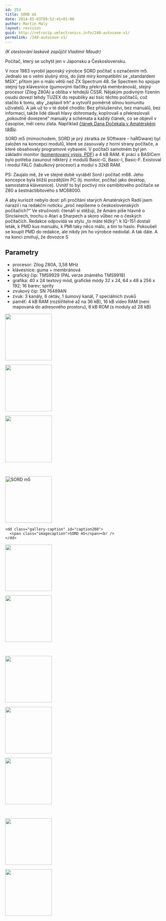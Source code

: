 ```yaml
---
id: 253
title: SORD m5
date: 2014-05-03T09:52:41+01:00
author: Martin Maly
layout: revision
guid: http://retrocip.uelectronics.info/248-autosave-v1/
permalink: /248-autosave-v1/
---
```

_(K otestování laskavě zapůjčil Vladimír Maudr)_

Počítač, který se uchytil jen v Japonsku a Československu.

V roce 1983 vyrobil japonský výrobce SORD počítač s označením m5. Jednalo se o velmi slušný stroj, do jisté míry kompatibilní se &#8222;standardem MSX&#8220;, přitom jen o málo větší než ZX Spectrum 48. Se Spectrem ho spojuje stejný typ klávesnice (gumovými tlačítky překrytá membránová), stejný procesor (Zilog Z80A) a obliba v tehdejší ČSSR. Nějakým podivným řízením osudu dovezl tehdy TUZEX do republiky asi tisíc těchto počítačů, což stačilo k tomu, aby &#8222;zaplavil trh&#8220; a vytvořil poměrně silnou komunitu uživatelů. A jak už to v té době chodilo: Bez příslušenství, bez manuálů, bez informací, takže lidé dávali hlavy dohromady, kopírovali a překreslovali &#8222;pokoutně dovezené&#8220; manuály a schémata a každý článek, co se objevil v časopise, měl cenu zlata. Například [článek Dana Dočekala v Amatérském rádiu](http://bruxy.regnet.cz/web/8bit/CZ/osobni-pocitac-sord-m5/).

SORD m5 (mimochodem, SORD je prý zkratka ze SOftware &#8211; haRDware) byl založen na koncepci modulů, které se zasouvaly z horní strany počítače, a které obsahovaly programové vybavení. V počítači samotném byl jen základní monitor ([komentovaný výpis, PDF](http://www.pooh.cz/upload/global/Sord_Monitor_ROM-komentovany_vypis.pdf)) a 4 kB RAM. K práci s BASICem bylo potřeba zasunout některý z modulů Basic-G, Basic-I, Basic-F. Existoval i modul FALC (tabulkový procesor) a modul s 32kB RAM.

PS: Zaujalo mě, že ve stejné době vyráběl Sord i počítač m68. Jeho koncepce byla bližší pozdějším PC (tj. monitor, počítač jako desktop, samostatná klávesnice). Uvnitř to byl poctivý mix osmibitového počítače se Z80 a šestnáctibitového s MC68000.

A aby kuriozit nebylo dost: při pročítání starých Amatérských Radií jsem narazil i na redakční noticku &#8222;proč nepíšeme o československých počítačích?&#8220; Ve stručnosti: čtenáři si stěžují, že Amáro píše hlavně o Sinclairech, trochu o Atari a Sharpech a skoro vůbec ne o českých počítačích. Redakce odpovídá ve stylu &#8222;to máte těžký&#8220;: k IQ-151 dostali leták, k PMD kus manuálu, k PMI taky něco málo, a tím to haslo. Pokoušeli se koupit PMD do redakce, ale nikdy jim ho výrobce nedodal. A tak dále. A na konci zmiňují, že dovozce S

## Parametry

  * procesor: Zilog Z80A, 3,58 MHz
  * klávesnice: guma + membránová
  * grafický čip: TMS9929 (PAL verze známého TMS9918)
  * grafika: 40 x 24 textový mód, grafické módy 32 x 24, 64 x 48 a 256 x 192; 16 barev; sprity
  * zvukový čip: SN 76489AN
  * zvuk: 3 kanály, 6 oktáv, 1 šumový kanál, 7 speciálních zvuků
  * paměť: 4 kB RAM (rozšiřitelné až na 36 kB), 16 kB video RAM (není mapovaná do adresového prostoru), 8 kB ROM (s moduly až 28 kB)

<div id='gallery-31' class='gallery galleryid-253 gallery-columns-3 gallery-size-thumbnail gallery1'>
  <dl class="gallery-item">
    <dt class="gallery-icon">
      <a href="http://retrocip.cz/wp-content/uploads/sites/6/2014/05/IMG_20140426_115210.jpg" title="" class="highslide" onclick="return hs.expand(this,{captionId:'caption249'})"><img src="http://retrocip.cz/wp-content/uploads/sites/6/2014/05/IMG_20140426_115210-150x150.jpg" width="150" height="150" alt="" /></a>
    </dt>
  </dl>
  
  <dl class="gallery-item">
    <dt class="gallery-icon">
      <a href="http://retrocip.cz/wp-content/uploads/sites/6/2014/05/IMG_20140426_115141.jpg" title="" class="highslide" onclick="return hs.expand(this,{captionId:'caption250'})"><img src="http://retrocip.cz/wp-content/uploads/sites/6/2014/05/IMG_20140426_115141-150x150.jpg" width="150" height="150" alt="" /></a>
    </dt>
  </dl>
  
  <dl class="gallery-item">
    <dt class="gallery-icon">
      <a href="http://retrocip.cz/wp-content/uploads/sites/6/2014/05/IMG_20140426_115134.jpg" title="" class="highslide" onclick="return hs.expand(this,{captionId:'caption251'})"><img src="http://retrocip.cz/wp-content/uploads/sites/6/2014/05/IMG_20140426_115134-150x150.jpg" width="150" height="150" alt="" /></a>
    </dt>
  </dl>
  
  <br style="clear: both" />
  
  <dl class="gallery-item">
    <dt class="gallery-icon">
      <a href="http://retrocip.cz/wp-content/uploads/sites/6/2014/05/IMG_20140503_092928.jpg" title="SORD m5" class="highslide" onclick="return hs.expand(this,{captionId:'caption208'})"><img src="http://retrocip.cz/wp-content/uploads/sites/6/2014/05/IMG_20140503_092928-150x150.jpg" width="150" height="150" alt="SORD m5" /></a>
    </dt>
    
    <dd class="gallery-caption" id="caption208">
      <span class="imagecaption">SORD m5</span><br />
    </dd>
  </dl>
  
  <dl class="gallery-item">
    <dt class="gallery-icon">
      <a href="http://retrocip.cz/wp-content/uploads/sites/6/2014/05/IMG_20140503_092937.jpg" title="" class="highslide" onclick="return hs.expand(this,{captionId:'caption207'})"><img src="http://retrocip.cz/wp-content/uploads/sites/6/2014/05/IMG_20140503_092937-150x150.jpg" width="150" height="150" alt="" /></a>
    </dt>
  </dl>
  
  <dl class="gallery-item">
    <dt class="gallery-icon">
      <a href="http://retrocip.cz/wp-content/uploads/sites/6/2014/05/IMG_20140503_092947.jpg" title="" class="highslide" onclick="return hs.expand(this,{captionId:'caption206'})"><img src="http://retrocip.cz/wp-content/uploads/sites/6/2014/05/IMG_20140503_092947-150x150.jpg" width="150" height="150" alt="" /></a>
    </dt>
  </dl>
  
  <br style="clear: both" />
  
  <dl class="gallery-item">
    <dt class="gallery-icon">
      <a href="http://retrocip.cz/wp-content/uploads/sites/6/2014/05/IMG_20140503_092953.jpg" title="" class="highslide" onclick="return hs.expand(this,{captionId:'caption205'})"><img src="http://retrocip.cz/wp-content/uploads/sites/6/2014/05/IMG_20140503_092953-150x150.jpg" width="150" height="150" alt="" /></a>
    </dt>
  </dl>
  
  <dl class="gallery-item">
    <dt class="gallery-icon">
      <a href="http://retrocip.cz/wp-content/uploads/sites/6/2014/05/IMG_20140503_093006.jpg" title="" class="highslide" onclick="return hs.expand(this,{captionId:'caption204'})"><img src="http://retrocip.cz/wp-content/uploads/sites/6/2014/05/IMG_20140503_093006-150x150.jpg" width="150" height="150" alt="" /></a>
    </dt>
  </dl>
  
  <dl class="gallery-item">
    <dt class="gallery-icon">
      <a href="http://retrocip.cz/wp-content/uploads/sites/6/2014/05/IMG_20140503_093024.jpg" title="" class="highslide" onclick="return hs.expand(this,{captionId:'caption203'})"><img src="http://retrocip.cz/wp-content/uploads/sites/6/2014/05/IMG_20140503_093024-150x150.jpg" width="150" height="150" alt="" /></a>
    </dt>
  </dl>
  
  <br style="clear: both" />
  
  <dl class="gallery-item">
    <dt class="gallery-icon">
      <a href="http://retrocip.cz/wp-content/uploads/sites/6/2014/05/IMG_20140503_093030.jpg" title="" class="highslide" onclick="return hs.expand(this,{captionId:'caption202'})"><img src="http://retrocip.cz/wp-content/uploads/sites/6/2014/05/IMG_20140503_093030-150x150.jpg" width="150" height="150" alt="" /></a>
    </dt>
  </dl>
  
  <dl class="gallery-item">
    <dt class="gallery-icon">
      <a href="http://retrocip.cz/wp-content/uploads/sites/6/2014/05/IMG_20140503_093049.jpg" title="" class="highslide" onclick="return hs.expand(this,{captionId:'caption201'})"><img src="http://retrocip.cz/wp-content/uploads/sites/6/2014/05/IMG_20140503_093049-150x150.jpg" width="150" height="150" alt="" /></a>
    </dt>
  </dl>
  
  <br style='clear: both' />
</div>

&nbsp;